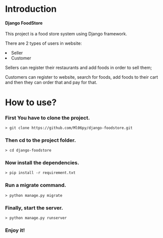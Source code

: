 <h1>Introduction</h1>
<h4>Django FoodStore</h4>

<p>This project is a food store system using Django framework.</p>
<p>There are 2 types of users in website:</p>
<li>Seller</li>
<li>Customer</li>

<p>Sellers can register their restaurants and add foods in order to sell them;</p>
<p>Customers can register to website,  search for foods, add foods to their cart and then they can order that
and pay for that.</p>

<h1>How to use?</h1>
<h3>First You have to clone the project.</h3>

```
> git clone https://github.com/Ml06py/django-foodstore.git
```

<h3>Then cd to the project folder.</h3>

```
> cd django-foodstore
```

<h3>Now install the dependencies.</h3>

```
> pip install -r requirement.txt
```

<h3>Run a migrate command.</h3>

```
> python manage.py migrate
```

<h3>Finally, start the server.</h3>

```
> python manage.py runserver
```

<h3>Enjoy it!</h3>
